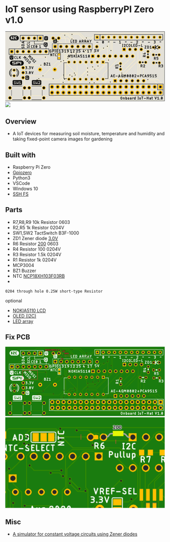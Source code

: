 # IoT sensor using RaspberryPI Zero v1.0
![](images/2021-02-28-11-14-23.png)
![](https://img.shields.io/twitter/follow/onboardofficial?style=social)
## Overview
- A IoT devices for measuring soil moisture, temperature and humidity and taking fixed-point camera images for gardening


## Built with
- Raspberry Pi Zero
- [Gpiozero](https://gpiozero.readthedocs.io/en/stable/index.html)
- Python3
- VSCode
- Windows 10
- [SSH FS](https://marketplace.visualstudio.com/items?itemName=Kelvin.vscode-sshfs)

## Parts
- R7,R8,R9 10k Resistor 0603
- R2,R5 1k Resistor  0204V
- SW1,SW2 TactSwitch B3F-1000
- ZD1 Zener diode [3.0V](https://akizukidenshi.com/catalog/g/gI-07490/)
- R6 Resistor [200](https://akizukidenshi.com/catalog/g/gR-08526/) 0603
- R4 Resistor 100 0204V
- R3 Resistor 1.5k 0204V
- R1 Resistor 1k 0204V
- MCP3004
- BZ1 Buzzer
- NTC [NCP18XH103F03RB](https://akizukidenshi.com/catalog/g/gP-05252/)
- 

    0204 through hole 0.25W short-type Resistor

optional

- [NOKIA5110 LCD](https://www.aliexpress.com/item/32834442545.html?spm=a2g0o.productlist.0.0.32a4bed7RuGeyx&algo_pvid=416b30bc-1538-45dc-821e-8d7337321b34&algo_expid=416b30bc-1538-45dc-821e-8d7337321b34-1&btsid=0bb0624516144809783815480eb11d&ws_ab_test=searchweb0_0,searchweb201602_,searchweb201603_)
- [OLED (I2C)](https://www.aliexpress.com/item/1005001581640707.html?spm=a2g0o.productlist.0.0.4ce130d5xvluW3&algo_pvid=26424330-9a53-484c-af58-e9a62246c99f&algo_expid=26424330-9a53-484c-af58-e9a62246c99f-5&btsid=0bb0620316144809303381173e40a4&ws_ab_test=searchweb0_0,searchweb201602_,searchweb201603_)
- [LED array](https://www.aliexpress.com/item/32273206116.html)


## Fix PCB
![](images/2021-02-28-11-37-45.png)
![](images/2021-02-28-11-38-07.png)

## Misc

- [A simulator for constant voltage circuits using Zener diodes](http://www.falstad.com/circuit/circuitjs.html?ctz=CQAgjCAMB0l3BWEB2WZIICxgEwGZMA2QgDmRMJAUqQUioFMBaMMAKAJAC8GA7BgE5M8w8OGjIwmPAhwkwATjno4OZsigg80BArxhkeQ4QUIzkZEjxRYkdly15Kcko8phC9az35CReNgB3N3BPEGx3MMg2ARAcZBwtRPjEj3p6FWiAN3A5JLiE-Izw4sxNGAQ2AAdwj1D6TAVI4vTqgtSwtPqxVuDcVzxUvJcoINzXEZS4kldo4KmRvCdp2bGl5xnajdX5wq717ujYiO6TkYz4aIB7cJBCMobIBVckGAgMthuke81MJ5ebBAgZ8tHcHiUFApwOlbPocEhkqCAkA)
